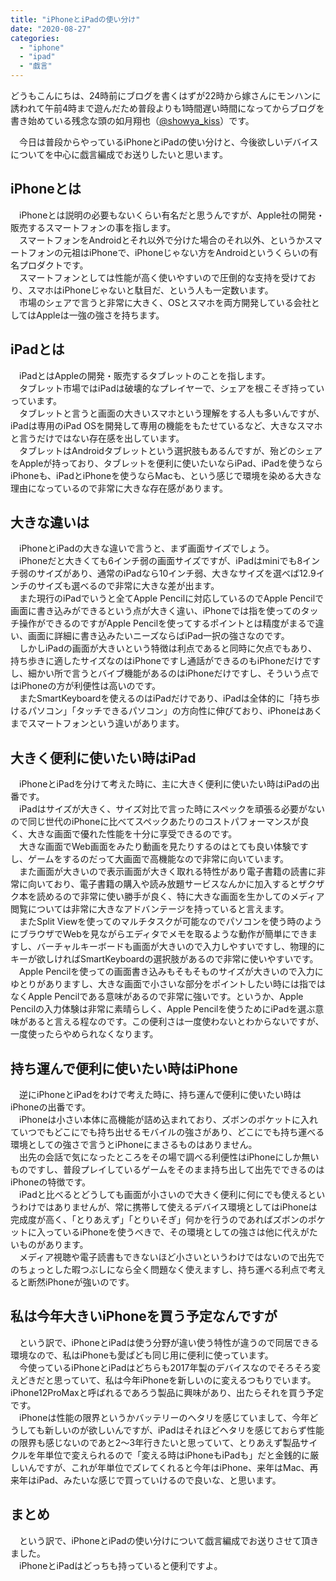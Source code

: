 ```yaml
---
title: "iPhoneとiPadの使い分け"
date: "2020-08-27"
categories: 
  - "iphone"
  - "ipad"
  - "戯言"
---
```


どうもこんにちは、24時前にブログを書くはずが22時から嫁さんにモンハンに誘われて午前4時まで遊んだため普段よりも1時間遅い時間になってからブログを書き始めている残念な頭の如月翔也（[@showya\_kiss](http://twitter.com/showya_kiss)）です。  
  
　今日は普段からやっているiPhoneとiPadの使い分けと、今後欲しいデバイスについてを中心に戯言編成でお送りしたいと思います。  

## iPhoneとは

　iPhoneとは説明の必要もないくらい有名だと思うんですが、Apple社の開発・販売するスマートフォンの事を指します。  
　スマートフォンをAndroidとそれ以外で分けた場合のそれ以外、というかスマートフォンの元祖はiPhoneで、iPhoneじゃない方をAndroidというくらいの有名プロダクトです。  
　スマートフォンとしては性能が高く使いやすいので圧倒的な支持を受けており、スマホはiPhoneじゃないと駄目だ、という人も一定数います。  
　市場のシェアで言うと非常に大きく、OSとスマホを両方開発している会社としてはAppleは一強の強さを持ちます。  

## iPadとは

　iPadとはAppleの開発・販売するタブレットのことを指します。  
　タブレット市場ではiPadは破壊的なプレイヤーで、シェアを根こそぎ持っていっています。  
　タブレットと言うと画面の大きいスマホという理解をする人も多いんですが、iPadは専用のiPad OSを開発して専用の機能をもたせているなど、大きなスマホと言うだけではない存在感を出しています。  
　タブレットはAndroidタブレットという選択肢もあるんですが、殆どのシェアをAppleが持っており、タブレットを便利に使いたいならiPad、iPadを使うならiPhoneも、iPadとiPhoneを使うならMacも、という感じで環境を染める大きな理由になっているので非常に大きな存在感があります。  

## 大きな違いは

　iPhoneとiPadの大きな違いで言うと、まず画面サイズでしょう。  
　iPhoneだと大きくても6インチ弱の画面サイズですが、iPadはminiでも8インチ弱のサイズがあり、通常のiPadなら10インチ弱、大きなサイズを選べば12.9インチのサイズも選べるので非常に大きな差が出ます。  
　また現行のiPadでいうと全てApple Pencilに対応しているのでApple Pencilで画面に書き込みができるという点が大きく違い、iPhoneでは指を使ってのタッチ操作ができるのですがApple Pencilを使ってするポイントとは精度がまるで違い、画面に詳細に書き込みたいニーズならばiPad一択の強さなのです。  
　しかしiPadの画面が大きいという特徴は利点であると同時に欠点でもあり、持ち歩きに適したサイズなのはiPhoneですし通話ができるのもiPhoneだけですし、細かい所で言うとバイブ機能があるのはiPhoneだけですし、そういう点ではiPhoneの方が利便性は高いのです。  
　またSmartKeyboardを使えるのはiPadだけであり、iPadは全体的に「持ち歩けるパソコン」「タッチできるパソコン」の方向性に伸びており、iPhoneはあくまでスマートフォンという違いがあります。  

## 大きく便利に使いたい時はiPad

　iPhoneとiPadを分けて考えた時に、主に大きく便利に使いたい時はiPadの出番です。  
　iPadはサイズが大きく、サイズ対比で言った時にスペックを頑張る必要がないので同じ世代のiPhoneに比べてスペックあたりのコストパフォーマンスが良く、大きな画面で優れた性能を十分に享受できるのです。  
　大きな画面でWeb画面をみたり動画を見たりするのはとても良い体験ですし、ゲームをするのだって大画面で高機能なので非常に向いています。  
　また画面が大きいので表示画面が大きく取れる特性があり電子書籍の読書に非常に向いており、電子書籍の購入や読み放題サービスなんかに加入するとザクザク本を読めるので非常に使い勝手が良く、特に大きな画面を生かしてのメディア閲覧については非常に大きなアドバンテージを持っていると言えます。  
　またSplit Viewを使ってのマルチタスクが可能なのでパソコンを使う時のようにブラウザでWebを見ながらエディタでメモを取るような動作が簡単にできますし、バーチャルキーボードも画面が大きいので入力しやすいですし、物理的にキーが欲しければSmartKeyboardの選択肢があるので非常に使いやすいです。  
　Apple Pencilを使っての画面書き込みもそもそものサイズが大きいので入力にゆとりがありますし、大きな画面で小さいな部分をポイントしたい時には指ではなくApple Pencilである意味があるので非常に強いです。というか、Apple Pencilの入力体験は非常に素晴らしく、Apple Pencilを使うためにiPadを選ぶ意味があると言える程なのです。この便利さは一度使わないとわからないですが、一度使ったらやめられなくなります。  

## 持ち運んで便利に使いたい時はiPhone

　逆にiPhoneとiPadをわけで考えた時に、持ち運んで便利に使いたい時はiPhoneの出番です。  
　iPhoneは小さい本体に高機能が詰め込まれており、ズボンのポケットに入れていつでもどこにでも持ち出せるモバイルの強さがあり、どこにでも持ち運べる環境としての強さで言うとiPhoneにまさるものはありません。  
　出先の会話で気になったところをその場で調べる利便性はiPhoneにしか無いものですし、普段プレイしているゲームをそのまま持ち出して出先でできるのはiPhoneの特徴です。  
　iPadと比べるとどうしても画面が小さいので大きく便利に何にでも使えるというわけではありませんが、常に携帯して使えるデバイス環境としてはiPhoneは完成度が高く、「とりあえず」「とりいそぎ」何かを行うのであればズボンのポケットに入っているiPhoneを使うべきで、その環境としての強さは他に代えがたいものがあります。  
　メディア視聴や電子読書もできないほど小さいというわけではないので出先でのちょっとした暇つぶしになら全く問題なく使えますし、持ち運べる利点で考えると断然iPhoneが強いのです。  

## 私は今年大きいiPhoneを買う予定なんですが

　という訳で、iPhoneとiPadは使う分野が違い使う特性が違うので同居できる環境なので、私はiPhoneも愛ぱども同じ用に便利に使っています。  
　今使っているiPhoneとiPadはどちらも2017年製のデバイスなのでそろそろ変えどきだと思っていて、私は今年iPhoneを新しいのに変えるつもりでいます。iPhone12ProMaxと呼ばれるであろう製品に興味があり、出たらそれを買う予定です。  
　iPhoneは性能の限界というかバッテリーのヘタリを感じていまして、今年どうしても新しいのが欲しいんですが、iPadはそれほどヘタリを感じておらず性能の限界も感じないのであと2〜3年行きたいと思っていて、とりあえず製品サイクルを年単位で変えられるので「変える時はiPhoneもiPadも」だと金銭的に厳しいんですが、これが年単位でズレてくれると今年はiPhone、来年はMac、再来年はiPad、みたいな感じで買っていけるので良いな、と思います。  

## まとめ

　という訳で、iPhoneとiPadの使い分けについて戯言編成でお送りさせて頂きました。  
　iPhoneとiPadはどっちも持っていると便利ですよ。
